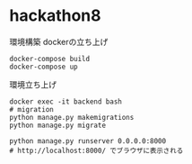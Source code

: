 # hackathon8
環境構築
dockerの立ち上げ
```
docker-compose build
docker-compose up
```


環境立ち上げ
```
docker exec -it backend bash
# migration
python manage.py makemigrations
python manage.py migrate

python manage.py runserver 0.0.0.0:8000
# http://localhost:8000/ でブラウザに表示される
```
